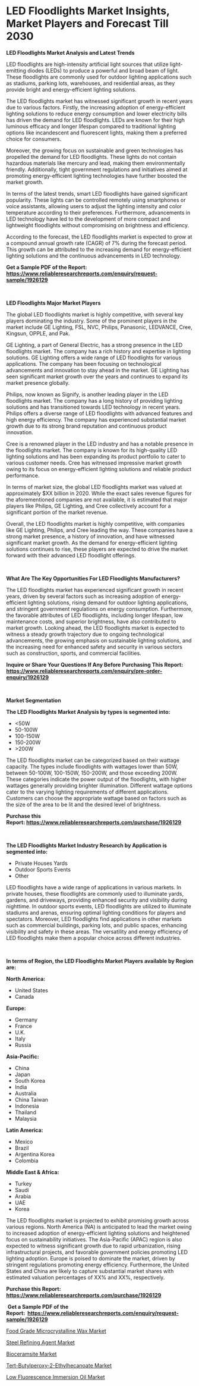 <p><h1>LED Floodlights Market Insights, Market Players and Forecast Till 2030</h1></p><p><strong>LED Floodlights Market Analysis and Latest Trends</strong></p>
<p><p>LED floodlights are high-intensity artificial light sources that utilize light-emitting diodes (LEDs) to produce a powerful and broad beam of light. These floodlights are commonly used for outdoor lighting applications such as stadiums, parking lots, warehouses, and residential areas, as they provide bright and energy-efficient lighting solutions.</p><p>The LED floodlights market has witnessed significant growth in recent years due to various factors. Firstly, the increasing adoption of energy-efficient lighting solutions to reduce energy consumption and lower electricity bills has driven the demand for LED floodlights. LEDs are known for their high luminous efficacy and longer lifespan compared to traditional lighting options like incandescent and fluorescent lights, making them a preferred choice for consumers.</p><p>Moreover, the growing focus on sustainable and green technologies has propelled the demand for LED floodlights. These lights do not contain hazardous materials like mercury and lead, making them environmentally friendly. Additionally, tight government regulations and initiatives aimed at promoting energy-efficient lighting technologies have further boosted the market growth.</p><p>In terms of the latest trends, smart LED floodlights have gained significant popularity. These lights can be controlled remotely using smartphones or voice assistants, allowing users to adjust the lighting intensity and color temperature according to their preferences. Furthermore, advancements in LED technology have led to the development of more compact and lightweight floodlights without compromising on brightness and efficiency.</p><p>According to the forecast, the LED floodlights market is expected to grow at a compound annual growth rate (CAGR) of 7% during the forecast period. This growth can be attributed to the increasing demand for energy-efficient lighting solutions and the continuous advancements in LED technology.</p></p>
<p><strong>Get a Sample PDF of the Report:&nbsp; <a href="https://www.reliableresearchreports.com/enquiry/request-sample/1926129">https://www.reliableresearchreports.com/enquiry/request-sample/1926129</a></strong></p>
<p>&nbsp;</p>
<p><strong>LED Floodlights Major Market Players</strong></p>
<p><p>The global LED floodlights market is highly competitive, with several key players dominating the industry. Some of the prominent players in the market include GE Lighting, FSL, NVC, Philips, Panasonic, LEDVANCE, Cree, Kingsun, OPPLE, and Pak.</p><p>GE Lighting, a part of General Electric, has a strong presence in the LED floodlights market. The company has a rich history and expertise in lighting solutions. GE Lighting offers a wide range of LED floodlights for various applications. The company has been focusing on technological advancements and innovation to stay ahead in the market. GE Lighting has seen significant market growth over the years and continues to expand its market presence globally.</p><p>Philips, now known as Signify, is another leading player in the LED floodlights market. The company has a long history of providing lighting solutions and has transitioned towards LED technology in recent years. Philips offers a diverse range of LED floodlights with advanced features and high energy efficiency. The company has experienced substantial market growth due to its strong brand reputation and continuous product innovation.</p><p>Cree is a renowned player in the LED industry and has a notable presence in the floodlights market. The company is known for its high-quality LED lighting solutions and has been expanding its product portfolio to cater to various customer needs. Cree has witnessed impressive market growth owing to its focus on energy-efficient lighting solutions and reliable product performance.</p><p>In terms of market size, the global LED floodlights market was valued at approximately $XX billion in 2020. While the exact sales revenue figures for the aforementioned companies are not available, it is estimated that major players like Philips, GE Lighting, and Cree collectively account for a significant portion of the market revenue.</p><p>Overall, the LED floodlights market is highly competitive, with companies like GE Lighting, Philips, and Cree leading the way. These companies have a strong market presence, a history of innovation, and have witnessed significant market growth. As the demand for energy-efficient lighting solutions continues to rise, these players are expected to drive the market forward with their advanced LED floodlight offerings.</p></p>
<p>&nbsp;</p>
<p><strong>What Are The Key Opportunities For LED Floodlights Manufacturers?</strong></p>
<p><p>The LED floodlights market has experienced significant growth in recent years, driven by several factors such as increasing adoption of energy-efficient lighting solutions, rising demand for outdoor lighting applications, and stringent government regulations on energy consumption. Furthermore, the favorable attributes of LED floodlights, including longer lifespan, low maintenance costs, and superior brightness, have also contributed to market growth. Looking ahead, the LED floodlights market is expected to witness a steady growth trajectory due to ongoing technological advancements, the growing emphasis on sustainable lighting solutions, and the increasing need for enhanced safety and security in various sectors such as construction, sports, and commercial facilities.</p></p>
<p><strong>Inquire or Share Your Questions If Any Before Purchasing This Report: <a href="https://www.reliableresearchreports.com/enquiry/pre-order-enquiry/1926129">https://www.reliableresearchreports.com/enquiry/pre-order-enquiry/1926129</a></strong></p>
<p>&nbsp;</p>
<p><strong>Market Segmentation</strong></p>
<p><strong>The LED Floodlights Market Analysis by types is segmented into:</strong></p>
<p><ul><li><50W</li><li>50-100W</li><li>100-150W</li><li>150-200W</li><li>>200W</li></ul></p>
<p><p>The LED floodlights market can be categorized based on their wattage capacity. The types include floodlights with wattages lower than 50W, between 50-100W, 100-150W, 150-200W, and those exceeding 200W. These categories indicate the power output of the floodlights, with higher wattages generally providing brighter illumination. Different wattage options cater to the varying lighting requirements of different applications. Customers can choose the appropriate wattage based on factors such as the size of the area to be lit and the desired level of brightness.</p></p>
<p><strong>Purchase this Report:&nbsp;<a href="https://www.reliableresearchreports.com/purchase/1926129">https://www.reliableresearchreports.com/purchase/1926129</a></strong></p>
<p>&nbsp;</p>
<p><strong>The LED Floodlights Market Industry Research by Application is segmented into:</strong></p>
<p><ul><li>Private Houses Yards</li><li>Outdoor Sports Events</li><li>Other</li></ul></p>
<p><p>LED floodlights have a wide range of applications in various markets. In private houses, these floodlights are commonly used to illuminate yards, gardens, and driveways, providing enhanced security and visibility during nighttime. In outdoor sports events, LED floodlights are utilized to illuminate stadiums and arenas, ensuring optimal lighting conditions for players and spectators. Moreover, LED floodlights find applications in other markets such as commercial buildings, parking lots, and public spaces, enhancing visibility and safety in these areas. The versatility and energy efficiency of LED floodlights make them a popular choice across different industries.</p></p>
<p>&nbsp;</p>
<p><strong>In terms of Region, the LED Floodlights Market Players available by Region are:</strong></p>
<p>
    <p> <strong> North America: </strong>
        <ul>
            <li>United States</li>
            <li>Canada</li>
        </ul>
        </p> 
    <p> <strong> Europe: </strong>
        <ul>
            <li>Germany</li>
            <li>France</li>
            <li>U.K.</li>
            <li>Italy</li>
            <li>Russia</li>
        </ul>
        </p> 
    <p> <strong> Asia-Pacific: </strong>
        <ul>
            <li>China</li>
            <li>Japan</li>
            <li>South Korea</li>
            <li>India</li>
            <li>Australia</li>
            <li>China Taiwan</li>
            <li>Indonesia</li>
            <li>Thailand</li>
            <li>Malaysia</li>
        </ul>
        </p> 
    <p> <strong> Latin America: </strong>
        <ul>
            <li>Mexico</li>
            <li>Brazil</li>
            <li>Argentina Korea</li>
            <li>Colombia</li>
        </ul>
        </p> 
    <p> <strong> Middle East & Africa: </strong>
        <ul>
            <li>Turkey</li>
            <li>Saudi</li>
            <li>Arabia</li>
            <li>UAE</li>
            <li>Korea</li>
        </ul>
    </p>
    </p>
<p><p>The LED floodlights market is projected to exhibit promising growth across various regions. North America (NA) is anticipated to lead the market owing to increased adoption of energy-efficient lighting solutions and heightened focus on sustainability initiatives. The Asia-Pacific (APAC) region is also expected to witness significant growth due to rapid urbanization, rising infrastructural projects, and favorable government policies promoting LED lighting adoption. Europe is poised to dominate the market, driven by stringent regulations promoting energy efficiency. Furthermore, the United States and China are likely to capture substantial market shares with estimated valuation percentages of XX% and XX%, respectively.</p></p>
<p><strong>Purchase this Report: <a href="https://www.reliableresearchreports.com/purchase/1926129">https://www.reliableresearchreports.com/purchase/1926129</a></strong></p>
<p>&nbsp;<strong>Get a Sample PDF of the Report:&nbsp;&nbsp;<a href="https://www.reliableresearchreports.com/enquiry/request-sample/1926129">https://www.reliableresearchreports.com/enquiry/request-sample/1926129</a></strong></p>
<p><strong></strong></p>
<p><p><a href="https://medium.com/@alicehanson1974/food-grade-microcrystalline-wax-market-insight-market-trends-growth-forecasted-from-2023-to-2030-284286d58870">Food Grade Microcrystalline Wax Market</a></p><p><a href="https://medium.com/@patriciaday39/steel-refining-agent-market-trends-and-market-analysis-forecasted-for-period-2023-2030-ee65b2f6171b">Steel Refining Agent Market</a></p><p><a href="https://medium.com/@annaalexander40/bioceramsite-market-trends-and-market-analysis-forecasted-for-period-2023-2030-3009e75784b3">Bioceramsite Market</a></p><p><a href="https://medium.com/@leonorhaley2009/tert-butylperoxy-2-ethylhecanoate-market-share-evolution-and-market-growth-trends-2023-2030-4108915d1156">Tert-Butylperoxy-2-Ethylhecanoate Market</a></p><p><a href="https://medium.com/@enostillman2023/low-fluorescence-immersion-oil-market-insights-into-market-cagr-market-trends-and-growth-2cee7068eca0">Low Fluorescence Immersion Oil Market</a></p></p>